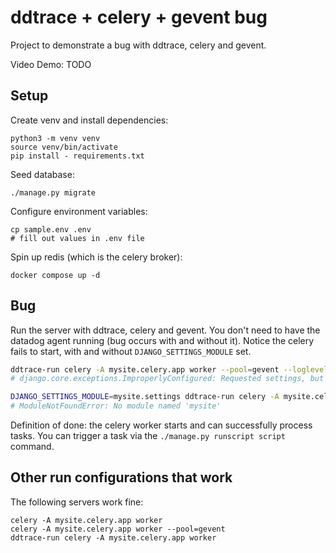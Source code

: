 # ddtrace + celery + gevent bug

Project to demonstrate a bug with ddtrace, celery and gevent.

Video Demo: TODO

## Setup

Create venv and install dependencies:

```
python3 -m venv venv
source venv/bin/activate
pip install - requirements.txt
```

Seed database:

```
./manage.py migrate
```

Configure environment variables:

```
cp sample.env .env
# fill out values in .env file
```

Spin up redis (which is the celery broker):

```
docker compose up -d
```

## Bug

Run the server with ddtrace, celery and gevent. You don't need to have the datadog agent running (bug occurs with and without it). Notice the celery fails to start, with and without `DJANGO_SETTINGS_MODULE` set.

```bash
ddtrace-run celery -A mysite.celery.app worker --pool=gevent --loglevel=info
# django.core.exceptions.ImproperlyConfigured: Requested settings, but settings are not configured. You must either define the environment variable DJANGO_SETTINGS_MODULE or call settings.configure() before accessing settings.

DJANGO_SETTINGS_MODULE=mysite.settings ddtrace-run celery -A mysite.celery.app worker --pool=gevent --loglevel=info
# ModuleNotFoundError: No module named 'mysite'
```

Definition of done: the celery worker starts and can successfully process tasks. You can trigger a task via the `./manage.py runscript script` command.

## Other run configurations that work

The following servers work fine:

```
celery -A mysite.celery.app worker
celery -A mysite.celery.app worker --pool=gevent
ddtrace-run celery -A mysite.celery.app worker
```
